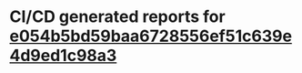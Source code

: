 # CI/CD generated reports for [e054b5bd59baa6728556ef51c639e4d9ed1c98a3](https://github.com/hydephp/develop/commit/e054b5bd59baa6728556ef51c639e4d9ed1c98a3)
